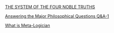 [THE SYSTEM OF THE FOUR NOBLE TRUTHS](index.md)

[Answering the Major Philosophical Questions  Q&A-1](Answering-the-Major-Philosophical-Questions-Q&A-1.md)

[What is Meta-Logician](What-is-meta-logician.md)
